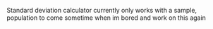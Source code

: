 Standard deviation calculator
currently only works with a sample, population to come sometime when im bored and work on this again
